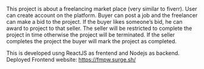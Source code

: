 This project is about a freelancing market place (very similar to fiverr). User can create account on the platform. Buyer can post a job and the freelancer can make a bid to the project. If the buyer likes someone’s bid, he can award to project to that seller. The seller will be restricted to complete the project in time otherwise the project will be terminated. If the seller completes the project the buyer will mark the project as completed.

This is developed usng ReactJS as frentend and Nodejs as backend.
Deployed Frontend website: https://fmpw.surge.sh/
